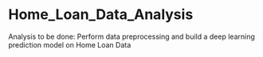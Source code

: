 # Home_Loan_Data_Analysis
Analysis to be done: Perform data preprocessing and build a deep learning prediction model on Home Loan Data
